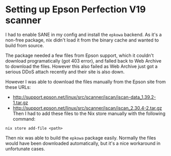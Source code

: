 # Setting up Epson Perfection V19 scanner

I had to enable SANE in my config and install the `epkowa` backend.
As it's a non-free package, nix didn't load it from the binary cache
and wanted to build from source.

The package needed a few files from Epson support, which it couldn't
download programatically (got 403 error), and falled back to Web Archive
to download the files. However this also failed as Web Archive just got
a serious DDoS attach recently and their site is also down.

However I was able to download the files manually from the Epson site
from these URLs:
- http://support.epson.net/linux/src/scanner/iscan/iscan-data_1.39.2-1.tar.gz
- http://support.epson.net/linux/src/scanner/iscan/iscan_2.30.4-2.tar.gz
Then I had to add these files to the Nix store manually with the following command:
```
nix store add-file <path>
```

Then nix was able to build the `epkowa` package easily. Normally the files would
have been downloaded automatically, but it's a nice workaround in unfortunate cases.

